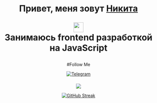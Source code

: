 <div align='center'>

<h1 align="center">Привет, меня зовут <a href="https://hh.ru/resume/c04bdaffff0b4d293e0039ed1f78766d457049" target="_blank">Никита</a> 

<img src="https://github.com/blackcater/blackcater/raw/main/images/Hi.gif" height="32"/><br>Занимаюсь frontend рaзработкой на JavaScript</h1>

#Follow Me

[![Telegram](https://img.shields.io/badge/-Telegram-000?style=for-the-badge&logo=Telegram)](https://t.me/Leksip)
 
<h3 align="center"></h3>

![](https://github-profile-summary-cards.vercel.app/api/cards/profile-details?username=Leksip&theme=solarized_dark)
 

[![GitHub Streak](https://streak-stats.demolab.com?user=Leksip&theme=tokyonight&locale=ru)](https://git.io/streak-stats)
</div>

